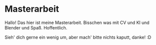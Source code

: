 # Masterarbeit

Hallo! Das hier ist meine Masterarbeit. Bisschen was mit CV und KI und Blender und Spaß. Hoffentlich.

Sieh' dich gerne ein wenig um, aber mach' bitte nichts kaputt, danke! :D
